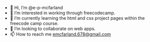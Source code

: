 - 👋 Hi, I’m @e-p-mcfarland
- 👀 I’m interested in working through freecodecamp.
- 🌱 I’m currently learning the html and css project pages within the freecode camp course.
- 💞️ I’m looking to collaborate on web apps.
- 📫 How to reach me emcfarland.678@gmail.com

<!---
e-p-mcfarland/e-p-mcfarland is a ✨ special ✨ repository because its `README.md` (this file) appears on your GitHub profile.
You can click the Preview link to take a look at your changes.
--->
